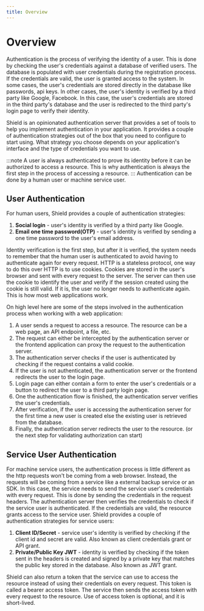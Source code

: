 ```yaml
---
title: Overview
---
```


# Overview

Authentication is the process of verifying the identity of a user. This is done by checking the user's credentials 
against a database of verified users. The database is populated with user credentials during the registration process.
If the credentials are valid, the user is granted access to the system. In some cases, the user's credentials are 
stored directly in the database like passwords, api keys. In other cases, the user's identity is verified by a third 
party like Google, Facebook. In this case, the user's credentials are stored in the third party's database and the 
user is redirected to the third party's login page to verify their identity.

Shield is an opinionated authentication server that provides a set of tools to help you implement authentication in
your application. It provides a couple of authentication strategies out of the box that you need to configure to start
using. What strategy you choose depends on your application's interface and the type of credentials you want to use.

:::note
A user is always authenticated to prove its identity before it can be authorized to access a
resource. This is why authentication is always the first step in the process of accessing a resource. 
:::
Authentication can be done by a human user or machine service user.

## User Authentication

For human users, Shield provides a couple of authentication strategies:

1. **Social login** - user's identity is verified by a third party like Google.
2. **Email one time password(OTP)** - user's identity is verified by sending a one time password to the user's email address.

Identity verification is the first step, but after it is verified, the system needs to remember that the human user is 
authenticated to avoid having to authenticate again for every request. HTTP is a stateless protocol, one way to do this 
over HTTP is to use cookies. Cookies are stored in the user's browser and sent with every request to the server. 
The server can then use the cookie to identify the user and verify if the session created using the cookie is 
still valid. If it is, the user no longer needs to authenticate again. This is how most web applications work. 

On high level here are some of the steps involved in the authentication process when working with a web application:

1. A user sends a request to access a resource. The resource can be a web page, an API endpoint, a file, etc.
2. The request can either be intercepted by the authentication server or the frontend application can proxy the request
   to the authentication server. 
3. The authentication server checks if the user is authenticated by checking if the request contains a valid cookie.
4. If the user is not authenticated, the authentication server or the frontend redirects the user to the login page.
5. Login page can either contain a form to enter the user's credentials or a button to redirect the user to a third 
   party login page.
6. One the authentication flow is finished, the authentication server verifies the user's credentials.
7. After verification, if the user is accessing the authentication server for the first time a new user is created else
   the existing user is retrieved from the database. 
8. Finally, the authentication server redirects the user to the resource. (or the next step for validating authorization
can start)

## Service User Authentication

For machine service users, the authentication process is little different as the http requests won't be coming from a web
browser. Instead, the requests will be coming from a service like a external backup service or an SDK. In this case, the
service needs to send the service user's credentials with every request. This is done by sending the credentials in 
the request headers. The authentication server then verifies the credentials to check if the service user is authenticated.
If the credentials are valid, the resource grants access to the service user.
Shield provides a couple of authentication strategies for service users:

1. **Client ID/Secret** - service user's identity is verified by checking if the client id and secret are valid. Also known
   as client credentials grant or API grant.
2. **Private/Public Key JWT** - identity is verified by checking if the token sent in the headers is created and signed by a
private key that matches the public key stored in the database. Also known as JWT grant.

Shield can also return a token that the service can use to access the resource instead of using their credentials on
every request. This token is called a bearer access token. The service then sends the access token with every
request to the resource. Use of access token is optional, and it is short-lived.
